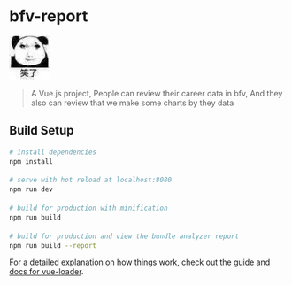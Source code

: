# bfv-report

![img.png](img.png)

> A Vue.js project,
> People can review their career data in bfv, And they also can review that we make some charts by they data

## Build Setup

``` bash
# install dependencies
npm install

# serve with hot reload at localhost:8080
npm run dev

# build for production with minification
npm run build

# build for production and view the bundle analyzer report
npm run build --report
```

For a detailed explanation on how things work, check out the [guide](http://vuejs-templates.github.io/webpack/) and [docs for vue-loader](http://vuejs.github.io/vue-loader).
